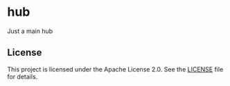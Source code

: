# hub
Just a main hub

## License
This project is licensed under the Apache License 2.0. See the [LICENSE](./LICENSE) file for details.
